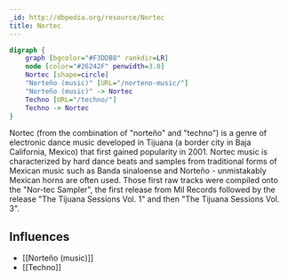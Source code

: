 ```yaml
---
_id: http://dbpedia.org/resource/Nortec
title: Nortec
---
```


```dot
digraph {
	graph [bgcolor="#F3DDB8" rankdir=LR]
	node [color="#26242F" penwidth=3.0]
	Nortec [shape=circle]
	"Norteño (music)" [URL="/norteno-music/"]
	"Norteño (music)" -> Nortec
	Techno [URL="/techno/"]
	Techno -> Nortec
}
```

Nortec (from the combination of "norteño" and "techno") is a genre of electronic dance music developed in Tijuana (a border city in Baja California, Mexico) that first gained popularity in 2001. Nortec music is characterized by hard dance beats and samples from traditional forms of Mexican music such as Banda sinaloense and Norteño - unmistakably Mexican horns are often used. Those first raw tracks were compiled onto the "Nor-tec Sampler", the first release from Mil Records followed by the release "The Tijuana Sessions Vol. 1" and then "The Tijuana Sessions Vol. 3".

## Influences

- [[Norteño (music)]]
- [[Techno]]
